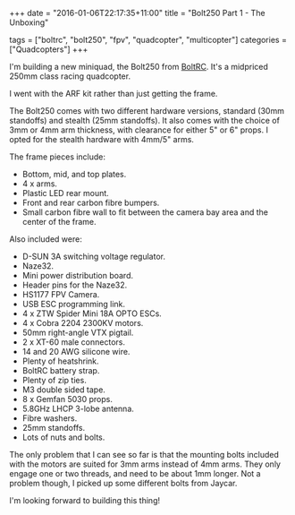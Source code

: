 +++
date = "2016-01-06T22:17:35+11:00"
title = "Bolt250 Part 1 - The Unboxing"

tags = ["boltrc", "bolt250", "fpv", "quadcopter", "multicopter"]
categories = ["Quadcopters"]
+++


I'm building a new miniquad, the Bolt250 from [BoltRC](http://boltrc.com.au).
It's a midpriced 250mm class racing quadcopter.

I went with the ARF kit rather than just getting the frame.

The Bolt250 comes with two different hardware versions, standard (30mm
standoffs) and stealth (25mm standoffs). It also comes with the choice of 3mm
or 4mm arm thickness, with clearance for either 5" or 6" props. I opted for the
stealth hardware with 4mm/5" arms.

The frame pieces include:

* Bottom, mid, and top plates.
* 4 x arms.
* Plastic LED rear mount.
* Front and rear carbon fibre bumpers.
* Small carbon fibre wall to fit between the camera bay area and the center of
  the frame.

Also included were:

* D-SUN 3A switching voltage regulator.
* Naze32.
* Mini power distribution board.
* Header pins for the Naze32.
* HS1177 FPV Camera.
* USB ESC programming link.
* 4 x ZTW Spider Mini 18A OPTO ESCs.
* 4 x Cobra 2204 2300KV motors.
* 50mm right-angle VTX pigtail.
* 2 x XT-60 male connectors.
* 14 and 20 AWG silicone wire.
* Plenty of heatshrink.
* BoltRC battery strap.
* Plenty of zip ties.
* M3 double sided tape.
* 8 x Gemfan 5030 props.
* 5.8GHz LHCP 3-lobe antenna.
* Fibre washers.
* 25mm standoffs.
* Lots of nuts and bolts.

The only problem that I can see so far is that the mounting bolts included with
the motors are suited for 3mm arms instead of 4mm arms. They only engage one or
two threads, and need to be about 1mm longer. Not a problem though, I picked up
some different bolts from Jaycar.

I'm looking forward to building this thing!
